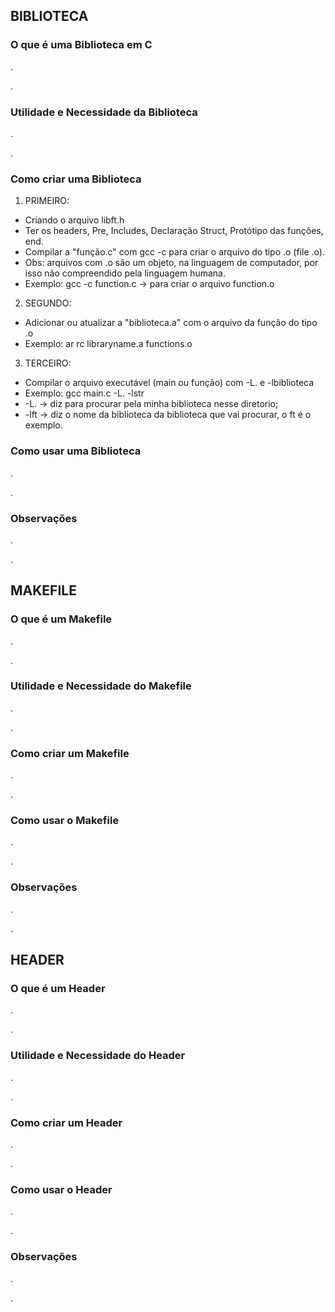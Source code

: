 ## BIBLIOTECA
### O que é uma Biblioteca em C
.

.

### Utilidade e Necessidade da Biblioteca
.

.
	
### Como criar uma Biblioteca
1. PRIMEIRO:
- Criando o arquivo libft.h
- Ter os headers, Pre, Includes, Declaração Struct, Protótipo das funções, end.
- Compilar a "função.c" com gcc -c para criar o arquivo do tipo .o (file .o).
- Obs: arquivos com .o são um objeto, na linguagem de computador, por isso não compreendido pela linguagem humana.
- Exemplo: gcc -c function.c -> para criar o arquivo function.o 

2. SEGUNDO:
- Adicionar ou atualizar a "biblioteca.a" com o arquivo da função do tipo .o
- Exemplo: ar rc libraryname.a functions.o

3. TERCEIRO:
- Compilar o arquivo executável (main ou função) com -L. e -lbiblioteca
- Exemplo: gcc main.c -L. -lstr
- -L. -> diz para procurar pela minha biblioteca nesse diretorio;
- -lft -> diz o nome da biblioteca da biblioteca que vai procurar, o ft é o exemplo.
	
### Como usar uma Biblioteca
.

.

### Observações
.

.

## MAKEFILE
### O que é um Makefile
.

.	
	
### Utilidade e Necessidade do Makefile
.

.	
	
### Como criar um Makefile
.

.
	
### Como usar o Makefile
.

.

### Observações
.

.

## HEADER
### O que é um Header
.

.	
	
### Utilidade e Necessidade do Header
.

.	
	
### Como criar um Header
.

.
	
### Como usar o Header
.

.

### Observações
.

.
